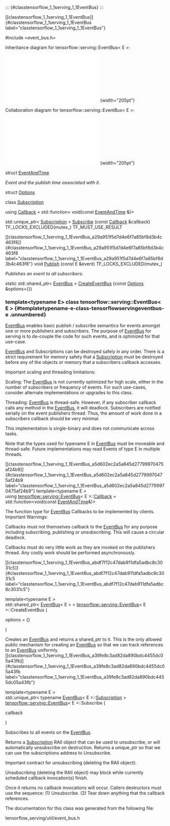 ::: {#classtensorflow_1_1serving_1_1EventBus}
:::

[\[classtensorflow\_1\_1serving\_1\_1EventBus\]]{#classtensorflow_1_1serving_1_1EventBus
label="classtensorflow_1_1serving_1_1EventBus"}

\#include $<$event\_bus.h$>$

Inheritance diagram for tensorflow::serving::EventBus$<$ E $>$:

![image](classtensorflow_1_1serving_1_1EventBus__inherit__graph.pdf){width="205pt"}

Collaboration diagram for tensorflow::serving::EventBus$<$ E $>$:

![image](classtensorflow_1_1serving_1_1EventBus__coll__graph.pdf){width="205pt"}

struct
[EventAndTime](#structtensorflow_1_1serving_1_1EventBus_1_1EventAndTime)

*Event and the publish time associated with it.*

struct [Options](#structtensorflow_1_1serving_1_1EventBus_1_1Options)

class
[Subscription](#classtensorflow_1_1serving_1_1EventBus_1_1Subscription)

using
[Callback](#classtensorflow_1_1serving_1_1EventBus_a5d602ec2a5a845d27799970475af24b9)
= std::function$<$ void(const
[EventAndTime](#structtensorflow_1_1serving_1_1EventBus_1_1EventAndTime)
&)$>$

std::unique\_ptr$<$
[Subscription](#classtensorflow_1_1serving_1_1EventBus_1_1Subscription)
$>$
[Subscribe](#classtensorflow_1_1serving_1_1EventBus_a39fe8c3ad82da890bdc4455dc05a43fb)
(const
[Callback](#classtensorflow_1_1serving_1_1EventBus_a5d602ec2a5a845d27799970475af24b9)
&callback) TF\_LOCKS\_EXCLUDED(mutex\_) TF\_MUST\_USE\_RESULT

[\[classtensorflow\_1\_1serving\_1\_1EventBus\_a29a951f5d7d4e6f7a85bf8d3b4c463f8\]]{#classtensorflow_1_1serving_1_1EventBus_a29a951f5d7d4e6f7a85bf8d3b4c463f8
label="classtensorflow_1_1serving_1_1EventBus_a29a951f5d7d4e6f7a85bf8d3b4c463f8"}
void
[Publish](#classtensorflow_1_1serving_1_1EventBus_a29a951f5d7d4e6f7a85bf8d3b4c463f8)
(const E &event) TF\_LOCKS\_EXCLUDED(mutex\_)

*Publishes an event to all subscribers.*

static std::shared\_ptr$<$
[EventBus](#classtensorflow_1_1serving_1_1EventBus) $>$
[CreateEventBus](#classtensorflow_1_1serving_1_1EventBus_abdf7f12c47dab911dfa5adbc8c3031c5)
(const [Options](#structtensorflow_1_1serving_1_1EventBus_1_1Options)
&options={})

### template$<$typename E$>$ class tensorflow::serving::EventBus$<$ E $>$ {#templatetypename-e-class-tensorflowservingeventbus-e .unnumbered}

[EventBus](#classtensorflow_1_1serving_1_1EventBus) enables basic
publish / subscribe semantics for events amongst one or more publishers
and subscribers. The purpose of
[EventBus](#classtensorflow_1_1serving_1_1EventBus) for serving is to
de-couple the code for such events, and is optimized for that use-case.

[EventBus](#classtensorflow_1_1serving_1_1EventBus) and Subscriptions
can be destroyed safely in any order. There is a strict requirement for
memory safety that a
[Subscription](#classtensorflow_1_1serving_1_1EventBus_1_1Subscription)
must be destroyed before any of the objects or memory that a subscribers
callback accesses.

Important scaling and threading limitations:

Scaling: The [EventBus](#classtensorflow_1_1serving_1_1EventBus) is not
currently optimized for high scale, either in the number of subscribers
or frequency of events. For such use-cases, consider alternate
implementations or upgrades to this class.

Threading: [EventBus](#classtensorflow_1_1serving_1_1EventBus) is
thread-safe. However, if any subscriber callback calls any method in the
[EventBus](#classtensorflow_1_1serving_1_1EventBus), it will deadlock.
Subscribers are notified serially on the event publishers thread. Thus,
the amount of work done in a subscribers callback should be very
minimal.

This implementation is single-binary and does not communicate across
tasks.

Note that the types used for typename E in
[EventBus](#classtensorflow_1_1serving_1_1EventBus) must be moveable and
thread-safe. Future implementations may read Events of type E in
multiple threads.

[\[classtensorflow\_1\_1serving\_1\_1EventBus\_a5d602ec2a5a845d27799970475af24b9\]]{#classtensorflow_1_1serving_1_1EventBus_a5d602ec2a5a845d27799970475af24b9
label="classtensorflow_1_1serving_1_1EventBus_a5d602ec2a5a845d27799970475af24b9"}
template$<$typename E $>$\
using
[tensorflow::serving::EventBus](#classtensorflow_1_1serving_1_1EventBus)$<$
E
$>$::[Callback](#classtensorflow_1_1serving_1_1EventBus_a5d602ec2a5a845d27799970475af24b9)
= std::function$<$void(const
[EventAndTime](#structtensorflow_1_1serving_1_1EventBus_1_1EventAndTime)&)$>$

The function type for
[EventBus](#classtensorflow_1_1serving_1_1EventBus) Callbacks to be
implemented by clients. Important Warnings:

Callbacks must not themselves callback to the
[EventBus](#classtensorflow_1_1serving_1_1EventBus) for any purpose
including subscribing, publishing or unsubscribing. This will cause a
circular deadlock.

Callbacks must do very little work as they are invoked on the publishers
thread. Any costly work should be performed asynchronously.

[\[classtensorflow\_1\_1serving\_1\_1EventBus\_abdf7f12c47dab911dfa5adbc8c3031c5\]]{#classtensorflow_1_1serving_1_1EventBus_abdf7f12c47dab911dfa5adbc8c3031c5
label="classtensorflow_1_1serving_1_1EventBus_abdf7f12c47dab911dfa5adbc8c3031c5"}

template$<$typename E $>$\
std::shared\_ptr$<$
[EventBus](#classtensorflow_1_1serving_1_1EventBus)$<$ E $>$ $>$
[tensorflow::serving::EventBus](#classtensorflow_1_1serving_1_1EventBus)$<$
E $>$::CreateEventBus (

options = {}

)

Creates an [EventBus](#classtensorflow_1_1serving_1_1EventBus) and
returns a shared\_ptr to it. This is the only allowed public mechanism
for creating an [EventBus](#classtensorflow_1_1serving_1_1EventBus) so
that we can track references to an
[EventBus](#classtensorflow_1_1serving_1_1EventBus) uniformly.
[\[classtensorflow\_1\_1serving\_1\_1EventBus\_a39fe8c3ad82da890bdc4455dc05a43fb\]]{#classtensorflow_1_1serving_1_1EventBus_a39fe8c3ad82da890bdc4455dc05a43fb
label="classtensorflow_1_1serving_1_1EventBus_a39fe8c3ad82da890bdc4455dc05a43fb"}

template$<$typename E $>$\
std::unique\_ptr$<$ typename
[EventBus](#classtensorflow_1_1serving_1_1EventBus)$<$ E
$>$::[Subscription](#classtensorflow_1_1serving_1_1EventBus_1_1Subscription)
$>$
[tensorflow::serving::EventBus](#classtensorflow_1_1serving_1_1EventBus)$<$
E $>$::Subscribe (

callback

)

Subscribes to all events on the
[EventBus](#classtensorflow_1_1serving_1_1EventBus).

Returns a
[Subscription](#classtensorflow_1_1serving_1_1EventBus_1_1Subscription)
RAII object that can be used to unsubscribe, or will automatically
unsubscribe on destruction. Returns a unique\_ptr so that we can use the
subscriptions address to Unsubscribe.

Important contract for unsubscribing (deleting the RAII object):

Unsubscribing (deleting the RAII object) may block while currently
scheduled callback invocation(s) finish.

Once it returns no callback invocations will occur. Callers destructors
must use the sequence: (1) Unsubscribe. (2) Tear down anything that the
callback references.

The documentation for this class was generated from the following file:

tensorflow\_serving/util/event\_bus.h
